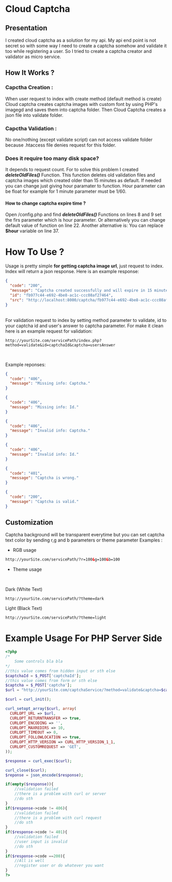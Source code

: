 # Cloud Captcha
## Presentation
I created cloud captcha as a solution for my api. My api end point is not secret so with some way I need to create a captcha somehow and validate it too while registering a user. So I tried to create a captcha creator and validator as micro service.
<br/>
## How It Works ?
### Capctha Creation :
When user request to index with create method (default method is create) Cloud captcha creates captcha images with custom font by using PHP's imagegd and saves them into captcha folder. Then Cloud Captcha creates a json file into validate folder.
### Capctha Validation :
No one/nothing (except validate script) can not access validate folder because .htaccess file denies request for this folder.
### Does it require too many disk space?
It depends to request count. For to solve this problem I created ***deleteOldFiles()*** Function. This function deletes old validation files and captcha images which created older than 15 minutes as default. If needed you can change just giving hour paramater to function. Hour parameter can be float for example for 1 minute parameter must be 1/60.
#### How to change captcha expire time ?
Open /config.php and find ***deleteOldFiles()*** Functions on lines 8 and 9 set the firs parameter which is hour parameter. Or alternatively you can change default value of function on line 22. Another alternative is: You can replace **$hour** variable on line 37.
# How To Use ?
Usage is pretty simple **for getting captcha image url**, just request to index. Index will return a json response.
Here is an example response:
```json
{
  "code": "200",
  "message": "Captcha created successfully and will expire in 15 minutes.",
  "id": "fb977c44-e692-4be8-ac1c-ccc08af27464",
  "src": "http://localhost:8000/captcha/fb977c44-e692-4be8-ac1c-ccc08af27464.png"
}
```
<br/>
For validation request to index by setting method parameter to validate, id to your captcha id and user's answer to captcha parameter. For make it clean here is an example request for validation:

    http://yourSite.com/servicePath/index.php?method=validate&id=captchaId&captcha=usersAnswer
<br/>

Example reponses:
```json
{
  "code": "406",
  "message": "Missing info: Captcha."
}
```
```json
{
  "code": "406",
  "message": "Missing info: Id."
}
```
```json
{
  "code": "406",
  "message": "Invalid info: Captcha."
}
```
```json
{
  "code": "406",
  "message": "Invalid info: Id."
}
```
```json
{
  "code": "401",
  "message": "Captcha is wrong."
}
```
```json
{
  "code": "200",
  "message": "Captcha is valid."
}
```
## Customization
Captcha background will be transparent everytime but you can set captcha text color by sending r,g and b parameters or theme parameter
Examples :
- RGB usage
```html
http://yourSite.com/servicePath/?r=100&g=100&b=100
```
- Theme usage

<br/>

Dark (White Text)

```url
http://yourSite.com/servicePath/?theme=dark
```

Light (Black Text)

```url
http://yourSite.com/servicePath/?theme=light
```
# Example Usage For PHP Server Side
```php
<?php
/*
    Some controls bla bla
*/
//this value comes from hidden input or sth else
$captchaId = $_POST['captchaId'];
//this value comes from form or sth else
$captcha = $_POST['captcha'];
$url = "http://yourSite.com/captchaService/?method=validate&captcha=$captcha&id=$captchaId";

$curl = curl_init();

curl_setopt_array($curl, array(
  CURLOPT_URL => $url,
  CURLOPT_RETURNTRANSFER => true,
  CURLOPT_ENCODING => '',
  CURLOPT_MAXREDIRS => 10,
  CURLOPT_TIMEOUT => 0,
  CURLOPT_FOLLOWLOCATION => true,
  CURLOPT_HTTP_VERSION => CURL_HTTP_VERSION_1_1,
  CURLOPT_CUSTOMREQUEST => 'GET',
));

$response = curl_exec($curl);

curl_close($curl);
$reponse = json_encode($response);

if(empty($response)){
    //validation failed 
    //there is a problem with curl or server
    //do sth
}
if($response->code != 406){
    //validation failed 
    //there is a problem with curl request
    //do sth
}
if($response->code != 401){
    //validation failed 
    //user input is invalid
    //do sth
}
if($response->code ==200){
    //All is well
    //register user or do whatever you want
}
?>
```